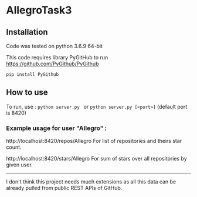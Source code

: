 # AllegroTask3

## Installation

Code was tested on python 3.6.9 64-bit

This code requires library PyGitHub to run https://github.com/PyGithub/PyGithub

`
pip install PyGithub
`

## How to use
To run, use :
`
python server.py 
`
or
`
python server.py [<port>]
`
(default port is 8420)

### Example usage for user "Allegro" :

http://localhost:8420/repos/Allegro
For list of repositories and theirs star count.

http://localhost:8420/stars/Allegro
For sum of stars over all repositories by given user.

-------
I don't think this project needs much extensions as all this data can be already pulled from public REST APIs of GitHub. 
